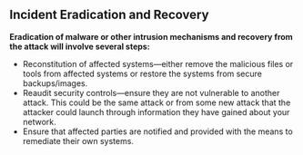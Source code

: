 ## Incident Eradication and Recovery

**Eradication of malware or other intrusion mechanisms and recovery from the attack will involve several steps:**
 - Reconstitution of affected systems—either remove the malicious files or tools from affected systems or restore the systems from secure backups/images.
 - Reaudit security controls—ensure they are not vulnerable to another attack. This could be the same attack or from some new attack that the attacker could launch through information they have gained about your network.
 - Ensure that affected parties are notified and provided with the means to remediate their own systems. 


